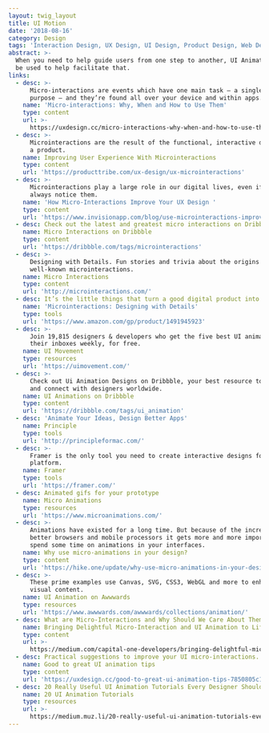 ```yaml
---
layout: twig_layout
title: UI Motion
date: '2018-08-16'
category: Design
tags: 'Interaction Design, UX Design, UI Design, Product Design, Web Design'
abstract: >-
  When you need to help guide users from one step to another, UI Animations can
  be used to help facilitate that.
links:
  - desc: >-
      Micro-interactions are events which have one main task — a single
      purpose — and they’re found all over your device and within apps.
    name: 'Micro-interactions: Why, When and How to Use Them'
    type: content
    url: >-
      https://uxdesign.cc/micro-interactions-why-when-and-how-to-use-them-to-boost-the-ux-17094b3baaa0
  - desc: >-
      Microinteractions are the result of the functional, interactive details of
      a product.
    name: Improving User Experience With Microinteractions
    type: content
    url: 'https://producttribe.com/ux-design/ux-microinteractions'
  - desc: >-
      Microinteractions play a large role in our digital lives, even if we don’t
      always notice them.
    name: 'How Micro-Interactions Improve Your UX Design '
    type: content
    url: 'https://www.invisionapp.com/blog/use-microinteractions-improve-ux-design/'
  - desc: Check out the latest and greatest micro interactions on Dribbble.
    name: Micro Interactions on Dribbble
    type: content
    url: 'https://dribbble.com/tags/microinteractions'
  - desc: >-
      Designing with Details. Fun stories and trivia about the origins of
      well-known microinteractions.
    name: Micro Interactions
    type: content
    url: 'http://microinteractions.com/'
  - desc: It’s the little things that turn a good digital product into a great one.
    name: 'Microinteractions: Designing with Details'
    type: tools
    url: 'https://www.amazon.com/gp/product/1491945923'
  - desc: >-
      Join 19,815 designers & developers who get the five best UI animations in
      their inboxes weekly, for free.
    name: UI Movement
    type: resources
    url: 'https://uimovement.com/'
  - desc: >-
      Check out Ui Animation Designs on Dribbble, your best resource to discover
      and connect with designers worldwide.
    name: UI Animations on Dribbble
    type: content
    url: 'https://dribbble.com/tags/ui_animation'
  - desc: 'Animate Your Ideas, Design Better Apps'
    name: Principle
    type: tools
    url: 'http://principleformac.com/'
  - desc: >-
      Framer is the only tool you need to create interactive designs for any
      platform.
    name: Framer
    type: tools
    url: 'https://framer.com/'
  - desc: Animated gifs for your prototype
    name: Micro Animations
    type: resources
    url: 'https://www.microanimations.com/'
  - desc: >-
      Animations have existed for a long time. But because of the increasingly
      better browsers and mobile processors it gets more and more important to
      spend some time on animations in your interfaces.
    name: Why use micro-animations in your design?
    type: content
    url: 'https://hike.one/update/why-use-micro-animations-in-your-design'
  - desc: >-
      These prime examples use Canvas, SVG, CSS3, WebGL and more to enhance
      visual content.
    name: UI Animation on Awwwards
    type: resources
    url: 'https://www.awwwards.com/awwwards/collections/animation/'
  - desc: What are Micro-Interactions and Why Should We Care About Them?
    name: Bringing Delightful Micro-Interaction and UI Animation to Life
    type: content
    url: >-
      https://medium.com/capital-one-developers/bringing-delightful-micro-interaction-and-ui-animation-to-life-through-developer-designer-3c409bc326f
  - desc: Practical suggestions to improve your UI micro-interactions.
    name: Good to great UI animation tips
    type: content
    url: 'https://uxdesign.cc/good-to-great-ui-animation-tips-7850805c12e5'
  - desc: 20 Really Useful UI Animation Tutorials Every Designer Should Know
    name: 20 UI Animation Tutorials
    type: resources
    url: >-
      https://medium.muz.li/20-really-useful-ui-animation-tutorials-every-designer-should-know-c302085245d6
---
```

